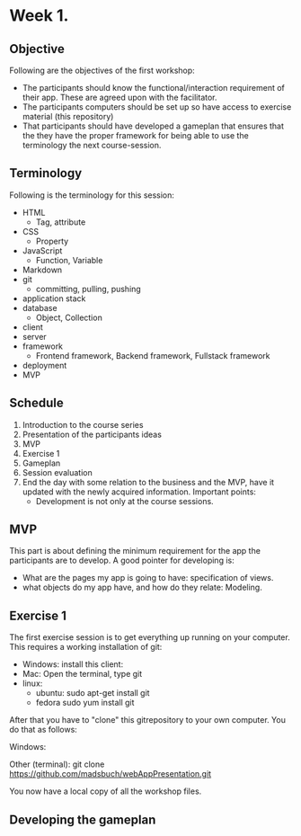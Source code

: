 Week 1.
=======

Objective
---------
Following are the objectives of the first workshop:
* The participants should know the functional/interaction requirement of their
  app. These are agreed upon with the facilitator.
* The participants computers should be set up so have access to exercise
  material (this repository)
* That participants should have developed a gameplan that ensures that the
  they have the proper framework for being able to use the terminology the next
  course-session.

Terminology
-----------
Following is the terminology for this session:
* HTML
  * Tag, attribute
* CSS
  * Property
* JavaScript
  * Function, Variable
* Markdown
* git
  * committing, pulling, pushing
* application stack
* database
  * Object, Collection
* client
* server
* framework
  * Frontend framework, Backend framework, Fullstack framework
* deployment
* MVP

Schedule
--------
1. Introduction to the course series
2. Presentation of the participants ideas
3. MVP
4. Exercise 1
5. Gameplan
6. Session evaluation
7. End the day with some relation to the business and the MVP, have it updated
   with the newly acquired information. Important points:
   * Development is not only at the course sessions.

MVP
---
This part is about defining the minimum requirement for the app the participants
are to develop. A good pointer for developing is:
* What are the pages my app is going to have: specification of views.
* what objects do my app have, and how do they relate: Modeling.

Exercise 1
----------
The first exercise session is to get everything up running on your computer.
This requires a working installation of git:

* Windows: install this client: 
* Mac: Open the terminal, type git
* linux:
  * ubuntu: sudo apt-get install git
  * fedora sudo yum install git

After that you have to "clone" this gitrepository to your own computer. You do
that as follows:

Windows:

Other (terminal):
	git clone https://github.com/madsbuch/webAppPresentation.git

You now have a local copy of all the workshop files.


Developing the gameplan
-----------------------


